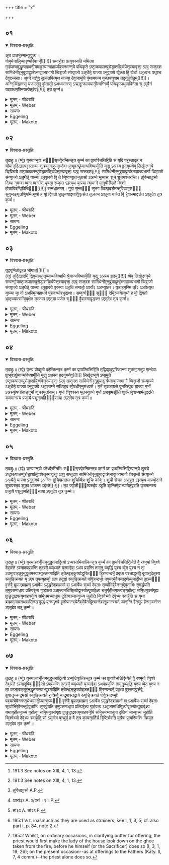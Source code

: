 +++
title = "४"

+++


##  ०१


<details open><summary>विश्वास-प्रस्तुतिः</summary>

अ᳘थ प्रातर्भ᳘स्मान्युद्धृ᳘त्य॥  
गोम᳘येनालि᳘प्यार᳘ण्योरेवाग्नी᳘[[!!]] समारो᳘ह्य प्रत्य᳘वस्यति मथित्वा गा᳘र्हपत्यमुद्धृ᳘त्याहवनी᳘यमाहृ᳘त्यान्वाहार्य्यप᳘चनमग्न᳘ये पथिकृ᳘ते ऽष्टा᳘कपालम्पुरोडा᳘शन्नि᳘र्व्वपेत्त᳘स्यावृत्ता᳘ ऽएव᳘ सप्त᳘दश सामिधेनीर᳘नुब्रूयाद्वा᳘र्त्रघ्नावा᳘ज्यभागौ व्विरा᳘जौ संय्या᳘ज्ये ऽअ᳘थैते᳘ याज्या ऽनुवा᳘क्ये व्वे᳘त्था हि᳘ व्वेधो ऽअ᳘ध्वनः पथ᳘श्च देवा᳘ञ्जसा। अ᳘ग्ने यज्ञे᳘षु सुक्रतवित्य᳘थ याज्या᳘ देवा᳘नाम᳘पि पं᳘थामगन्म य᳘च्छक्न᳘वाम तद᳘नुप्र᳘वोढुम्[[!!]]। अग्नि᳘र्व्विद्वान्त्स᳘ यजात्से᳘दु हो᳘तासो᳘ ऽअध्वरान्त्स᳘ ऽऋतू᳘न्कल्पयाती᳘त्यग्निर्व्वै᳘ पथिकृ᳘त्पथा᳘मपिनेता स᳘ ऽए᳘वैनं यज्ञपथम᳘पिनयत्येत᳘देव[[!!]] त᳘त्र क᳘र्म्म॥
</details>

<details><summary>मूलम् - श्रीधरादि</summary>

अ᳘थ प्रातर्भ᳘स्मान्युद्धृ᳘त्य॥  
गोम᳘येनालि᳘प्यार᳘ण्योरेवाग्नी᳘[[!!]] समारो᳘ह्य प्रत्य᳘वस्यति मथित्वा गा᳘र्हपत्यमुद्धृ᳘त्याहवनी᳘यमाहृ᳘त्यान्वाहार्य्यप᳘चनमग्न᳘ये पथिकृ᳘ते ऽष्टा᳘कपालम्पुरोडा᳘शन्नि᳘र्व्वपेत्त᳘स्यावृत्ता᳘ ऽएव᳘ सप्त᳘दश सामिधेनीर᳘नुब्रूयाद्वा᳘र्त्रघ्नावा᳘ज्यभागौ व्विरा᳘जौ संय्या᳘ज्ये ऽअ᳘थैते᳘ याज्या ऽनुवा᳘क्ये व्वे᳘त्था हि᳘ व्वेधो ऽअ᳘ध्वनः पथ᳘श्च देवा᳘ञ्जसा। अ᳘ग्ने यज्ञे᳘षु सुक्रतवित्य᳘थ याज्या᳘ देवा᳘नाम᳘पि पं᳘थामगन्म य᳘च्छक्न᳘वाम तद᳘नुप्र᳘वोढुम्[[!!]]। अग्नि᳘र्व्विद्वान्त्स᳘ यजात्से᳘दु हो᳘तासो᳘ ऽअध्वरान्त्स᳘ ऽऋतू᳘न्कल्पयाती᳘त्यग्निर्व्वै᳘ पथिकृ᳘त्पथा᳘मपिनेता स᳘ ऽए᳘वैनं यज्ञपथम᳘पिनयत्येत᳘देव[[!!]] त᳘त्र क᳘र्म्म॥
</details>

<details><summary>मूलम् - Weber</summary>

अ᳘थ प्रातर्भ᳘स्मान्युद्धृ᳘त्य ॥  
गोम᳘येनालि᳘प्यार᳘ण्योरेॗवाग्नी᳘ समारो᳘ह्य प्रत्य᳘वस्यति मथित्वा गा᳘र्हपत्यमुद्धृ᳘त्याहवनी᳘यमाहृ᳘त्यान्वाहार्यप᳘चनमग्न᳘ये पथिकृ᳘तेऽष्टा᳘कपालं पुरोडा᳘शं नि᳘र्वपेत्त᳘स्यावृत्ता᳘ एव᳘ सप्त᳘दश सामिधेनीर᳘नुब्रूयाद्वा᳘र्त्रघ्नावा᳘ज्यभागौ विरा᳘जौ संयाॗज्येऽअ᳘थैते᳘ याज्यानुवाॗक्ये वे᳘त्था हि᳘ वेधोऽअ᳘ध्वनः पथ᳘श्च देवा᳘ञ्जसा अ᳘ग्ने यज्ञे᳘षु सुक्रतवित्य᳘थ याज्या᳘ देवा᳘नाम᳘पि प᳘न्थामगन्म य᳘च्छक्न᳘वाम त᳘दनुप्र᳘वोढुम् अग्नि᳘र्विद्वान्त्स᳘ यज्ञात्से᳘द हो᳘ता सो᳘ऽअध्वरान्त्स᳘ ऋतू᳘न्कल्पयाती᳘त्यग्निर्वै᳘ पथिकृ᳘त्पथा᳘मपिनेता स᳘ एॗवैनं यज्ञपथमपिनयत्येत᳘देव᳘ त᳘त्र क᳘र्म ॥
</details>

<details><summary>सायणः</summary>

…
</details>

<details><summary>Eggeling</summary>

1. And, in the morning, having taken out the ashes, and smeared (the fire-places) with cow-dung, he lifts the two fires on the churning-sticks, and returns (to the offering-ground). Having then churned out the Gārhapatya, taken out the Āhavanīya, and brought the Anvāhārya-pacana (to the southern hearth), he should prepare a cake on eight potsherds to Agni Pathikr̥t (the path-maker). The course of procedure thereof (is as follows):--he should recite those same seventeen kindling-verses; the two butter-portions relate to the slaying of Vr̥tra [^egg_531]; the saṁyājyās are two Virāj verses [^egg_531]; and the invitatory and offering formulas are as follows:--(the anuvākyā, R̥g-veda VI, 16, 3), 'For thou, most wise Agni, divine disposer, readily knowest the ways and paths at sacrifices;' and the yājyā (R̥g-veda X, 2, 3), 'We have entered upon the path of the gods to carry on what we can do: the wise Agni shall sacrifice,

[^egg_531]: 191:3 See notes on XIII, 4, 1, 13.

he shall be the priest, he shall order the sacrifices and their seasons;' for Agni is the path-maker, the guide of paths: he, verily, guides him upon the path of sacrifice. This, then, is the rite performed in that case.
</details>

<details><summary>मूलम् - Makoto</summary>

अ꣡थ प्रा꣡त꣡र् भ꣡स्मा꣡न्य् उद्धृ꣡त्य ।॥  
गोम꣡येना꣡लि꣡प्या꣡र꣡ण्योर् एवा᳕ग्नी꣡ समा꣡रो꣡ह्य प्रत्य꣡वस्यति मथित्वा꣡ गा꣡र्हपत्यम् उद्धृ꣡त्या꣡हवनीयम् आ꣡हृ꣡त्या꣡न्वा꣡हा꣡र्यप꣡चनम् अग्न꣡ये पथिकृ꣡ते ऽष्टा꣡कपा꣡लं पुरोडा꣡शं नि꣡र्वपेत् त꣡स्या꣡वृ꣡त् ता꣡ एव꣡ सप्त꣡दश सा꣡मिधेनी꣡र् अ꣡नुब्रूया꣡द् वा꣡र्त्रघ्ना꣡व् आ꣡ज्यभा꣡गौ विरा꣡जौ संया꣡ज्ये᳕ अ꣡थैते꣡ या꣡ज्या꣡नुवा꣡क्ये᳕ वे꣡त्था꣡ हि꣡ वेधो꣡ अ꣡ध्वनः पथ꣡श् च देवा꣡ञ्जसा꣡ अ꣡ग्ने यज्ञे꣡षु सुक्रतव् इ꣡त्य् अ꣡थ या꣡ज्या꣡ देवा꣡ना꣡म् अ꣡पि प꣡न्था꣡म् अगन्म य꣡च् छक्न꣡वा꣡म त꣡द् अनुप्र꣡वोढुम् अग्नि꣡र् विद्वा꣡न्त् स꣡ यज्ञा꣡त् से꣡द् उ हो꣡ता꣡ सो꣡ अध्वरा꣡न्त् स꣡ ऋतू꣡न् कल्पया꣡ती꣡त्य् अग्नि꣡र् वै꣡ पथिकृ꣡त् पथा꣡म् अपिनेता꣡ स꣡ एवै᳕नं यज्ञपथ꣡म् अ꣡पिनयत्य् एत꣡द् एव꣡ त꣡त्र क꣡र्म ॥॥
</details>


##  ०२


<details open><summary>विश्वास-प्रस्तुतिः</summary>

त᳘दाहुः॥ 
(र्य्य᳘) य᳘स्याग्न᳘यः सᳫँ᳭सृज्ये᳘रन्किन्त᳘त्र क᳘र्म्म का प्रा᳘यश्चित्तिरि᳘ति स य᳘दि पर᳘स्ताद᳘हं न भीयात्त᳘द्विद्यात्पर᳘स्तान्मा शुक्रमा᳘गन्नु᳘पमा᳘न्देवाः प्रा᳘भूवञ्छ्रे᳘यान्भविष्यामी᳘ति य᳘द्यु ऽअस्य हृ᳘दय᳘म्व्येव᳘ लिखे᳘दग्न᳘ये व्वि᳘विचये ऽष्टा᳘कपालम्पुरोडा᳘शन्नि᳘र्व्वपेत्त᳘स्यावृ᳘त्ता᳘ ऽएव᳘ सप्तदश[[!!]] सामिधेनीर᳘नुब्रूयाद्वा᳘र्त्रघ्नावा᳘ज्यभागौ व्विरा᳘जौ संय्या᳘ज्ये ऽअ᳘थैते᳘ याज्या ऽनुवा᳘क्ये वि᳘ ते व्वि᳘ष्वग्वा᳘तजूतासो ऽअग्ने भा᳘मासः शुचे शु᳘चयश्चरन्ति। तुविम्म्रक्षा᳘सो दिव्या न᳘वग्वा व्व᳘ना व्वनन्ति धृषता᳘ रुज᳘न्त ऽइत्य᳘थ या᳘ज्या त्वा᳘मग्ने मा᳘नुषीरीडते व्वि᳘शो होत्राविदम्वि᳘विचिᳫँ᳭[[!!]] रत्नधा᳘तमम्। गु᳘हा स᳘न्तᳫँ᳭ सुभग व्विश्व᳘दर्शतन्तुविष्वण᳘सᳫँ᳭ सुय᳘जङ्घृतश्रि᳘यमित्य᳘थो ह यो᳘ द्विषतो भ्रा᳘तृव्व्याद्व्यावि᳘वृत्सेत त᳘त्काम ऽएत᳘या यजेत वि᳘ है᳘वास्माद्वर्त्तत ऽएत᳘देव त᳘त्र क᳘र्म्म॥
</details>

<details><summary>मूलम् - श्रीधरादि</summary>

त᳘दाहुः॥ 
(र्य्य᳘) य᳘स्याग्न᳘यः सᳫँ᳭सृज्ये᳘रन्किन्त᳘त्र क᳘र्म्म का प्रा᳘यश्चित्तिरि᳘ति स य᳘दि पर᳘स्ताद᳘हं न भीयात्त᳘द्विद्यात्पर᳘स्तान्मा शुक्रमा᳘गन्नु᳘पमा᳘न्देवाः प्रा᳘भूवञ्छ्रे᳘यान्भविष्यामी᳘ति य᳘द्यु ऽअस्य हृ᳘दय᳘म्व्येव᳘ लिखे᳘दग्न᳘ये व्वि᳘विचये ऽष्टा᳘कपालम्पुरोडा᳘शन्नि᳘र्व्वपेत्त᳘स्यावृ᳘त्ता᳘ ऽएव᳘ सप्तदश[[!!]] सामिधेनीर᳘नुब्रूयाद्वा᳘र्त्रघ्नावा᳘ज्यभागौ व्विरा᳘जौ संय्या᳘ज्ये ऽअ᳘थैते᳘ याज्या ऽनुवा᳘क्ये वि᳘ ते व्वि᳘ष्वग्वा᳘तजूतासो ऽअग्ने भा᳘मासः शुचे शु᳘चयश्चरन्ति। तुविम्म्रक्षा᳘सो दिव्या न᳘वग्वा व्व᳘ना व्वनन्ति धृषता᳘ रुज᳘न्त ऽइत्य᳘थ या᳘ज्या त्वा᳘मग्ने मा᳘नुषीरीडते व्वि᳘शो होत्राविदम्वि᳘विचिᳫँ᳭[[!!]] रत्नधा᳘तमम्। गु᳘हा स᳘न्तᳫँ᳭ सुभग व्विश्व᳘दर्शतन्तुविष्वण᳘सᳫँ᳭ सुय᳘जङ्घृतश्रि᳘यमित्य᳘थो ह यो᳘ द्विषतो भ्रा᳘तृव्व्याद्व्यावि᳘वृत्सेत त᳘त्काम ऽएत᳘या यजेत वि᳘ है᳘वास्माद्वर्त्तत ऽएत᳘देव त᳘त्र क᳘र्म्म॥
</details>

<details><summary>मूलम् - Weber</summary>

त᳘दाहुः ॥ 
य᳘स्याग्न᳘यः सᳫंसृज्ये᳘रन्किं त᳘त्र क᳘र्म का प्रा᳘यश्चित्तिरि᳘ति स य᳘दि पर᳘स्ताद्द᳘हन्नभीयात्त᳘द्विद्यात्पर᳘स्तान्मा शुक्रमा᳘गन्नु᳘प मां᳘ देवाः प्रा᳘भूवञ्छ्रे᳘यान्भविष्यामी᳘ति य᳘द्युऽअस्य हृ᳘दॗयं व्येव᳘ लिखे᳘दग्न᳘ये वि᳘विचयेऽष्टा᳘कपालं पुरोडा᳘शं नि᳘र्वपेत्त᳘स्यावृ᳘त्ता᳘ एव᳘ सप्त᳘दश सामिधेनीर᳘नुब्रूयाद्वा᳘र्त्रघ्नावा᳘ज्यभागौ विरा᳘जौ संयाॗज्येऽअ᳘थैते᳘ याज्यानुवाॗक्ये वि᳘ ते वि᳘ष्वग्वा᳘तजूतासोऽअग्ने भा᳘मासः शुचे शु᳘चयश्चरन्ति तुविम्रक्षा᳘सो [^wbr_1] दिव्या न᳘वग्वा व᳘नावनन्ति धृषता᳘ रुज᳘न्त इत्य᳘थ याॗज्या त्वा᳘मग्ने मा᳘नुषीरीडते वि᳘शो होत्रावि᳘दं वि᳘विचिᳫं रत्नधा᳘तमम् गु᳘हा स᳘न्तᳫं सुभग विश्व᳘दर्शतं तुविष्वण᳘सᳫं सुय᳘जं घृतश्रि᳘यमित्य᳘थो ह यो᳘ द्विषतो भ्रा᳘तृव्याद्व्यावि᳘वृत्सेत त᳘त्काम एत᳘या यजेत वि᳘ हैॗवास्माद्वर्तत एत᳘देव त᳘त्र क᳘र्म ॥  

[^wbr_1]: तुविंम्रक्षा᳘सो A.P.
</details>

<details><summary>सायणः</summary>

…
</details>

<details><summary>Eggeling</summary>

2. They also say, 'If any one's fires were to come in contact with each other, what rite and what expiation would there be in that case?' If this burning (fire) were to come (to the other) from behind, he may know that light has come to him from beyond; that the gods have helped him, and that he will become more glorious. But if his heart should at all misgive him, let him prepare a cake on eight potsherds for Agni Vivici (the discerning). The course of procedure thereof (is as follows):--he should recite those same seventeen kindling-verses; the two butter-portions relate to the slaying of Vr̥tra; the saṁyājyās are two Virāj verses; and the invitatory and offering formulas are as follows:--(the anuvākyā, R̥g-veda VI, 6, 3), 'Thy brilliant, wind-sped flames, bright Agni, spread in every direction: the divine ninefold destroyers overpower the woods, boldly crushing them;' and the yājyā (R̥g-veda V, 8, 3), 'The tribes of men glorify thee, Agni, the discerning knower of offerings, and most liberal dispenser of treasures; thee, O wealthy one, dwelling in secret, yet visible to all, loud-sounding offerer of sacrifice, glorying in ghee!' And if any one should desire to rid himself of his spiteful enemy, let him, with that object in view, perform this offering, and he verily will rid himself of him. This; then, is the rite performed in that case.
</details>

<details><summary>मूलम् - Makoto</summary>

त꣡द् आ꣡हुः ।॥  
य꣡स्या꣡ग्न꣡यः सꣳसृज्ये꣡रन् किं꣡ त꣡त्र क꣡र्म का꣡ प्रा꣡यश्चित्तिर् इ꣡ति स꣡ य꣡दि पर꣡स्ता꣡द् द꣡हन्न् अभीया꣡त् त꣡द् विद्या꣡त् पर꣡स्ता꣡न् मा꣡ शुक्र꣡म् आ꣡गन्न् उ꣡प मां꣡ देवाः꣡ प्रा꣡भूवञ् छ्रे꣡या꣡न् भविष्या꣡मी꣡ति य꣡द्य् उ अस्य हृ꣡दयं व्य् ए᳕व꣡ लिखे꣡द् अग्न꣡ये वि꣡विचये ऽष्टा꣡कपा꣡लं पुरोडा꣡शं नि꣡र्वपेत् त꣡स्या꣡वृ꣡त् ता꣡ एव꣡ सप्त꣡दश सा꣡मिधेनी꣡र् अ꣡नुब्रूया꣡द् वा꣡र्त्रघ्ना꣡व् आ꣡ज्यभा꣡गौ विरा꣡जौ संया꣡ज्ये᳕ अ꣡थैते꣡ या꣡ज्या꣡नुवा꣡क्ये᳕ वि꣡ ते वि꣡ष्वग् वा꣡ता꣡जूता꣡सो अग्ने भा꣡मा꣡सः शुचे शुचयश् चरन्ति तुविम्रक्षा꣡सो दिव्या꣡ न꣡वग्वा꣡ व꣡ना꣡वनन्ति धृषता꣡ रुज꣡न्त इ꣡त्य् अ꣡थ या꣡ज्या᳕ त्वा꣡म् अग्ने मा꣡नुषीर् ईडते वि꣡शो होत्रा꣡वि꣡दं वि꣡विचिꣳ रत्नधा꣡तमम् गु꣡हा꣡ स꣡न्तꣳ सुभग विश्व꣡दर्शतं तुविष्वण꣡सꣳ सुय꣡जं घृतश्रि꣡यम् इ꣡त्य् अ꣡थो ह यो꣡ द्विषतो꣡ भ्रा꣡तृव्या꣡द् व्या꣡वि꣡वृत्सेत त꣡त्का꣡म एत꣡या꣡ यजेत वि꣡ हैवा᳕स्मा꣡द् वर्तत एत꣡द् एव꣡ त꣡त्र क꣡र्म ॥॥
</details>


##  ०३


<details open><summary>विश्वास-प्रस्तुतिः</summary>

य᳘द्वय᳘मितोद᳘हन्न भीयात्[[!!]]॥  
(त्त᳘) त᳘द्विद्यादभि᳘ द्विष᳘न्तम्भ्रा᳘तृव्व्यम्भविष्यामि श्रे᳘यान्भविष्यामी᳘ति य᳘द्यु ऽअस्य हृ᳘दयं᳘[[!!]] व्येव᳘ लिखे᳘दग्न᳘ये सम्वर्ग्गा᳘याष्टा᳘कपालम्पुरोडा᳘शन्नि᳘र्व्वपेत्त᳘स्यावृत्ता᳘ ऽएव᳘ सप्त᳘दश सामिधेनीर᳘नुब्रूयाद्वा᳘र्त्र᳘घ्नावा᳘ज्यभागौ व्विरा᳘जौ संय्या᳘ज्ये ऽअ᳘थैते᳘ याज्या ऽनुवा᳘क्ये प᳘रस्या ऽअ᳘धि सम्वतो᳘ ऽवराँ२ ऽअभ्या᳘तर। य᳘त्राहम᳘स्मि ताँ᳘२ ऽअवेत्य᳘थ या᳘ज्या मा᳘ नो ऽअस्मि᳘न्महाधने प᳘रावर्ग्भारभृ᳘द्यथा। सम्व᳘र्ग्गᳫँ᳭ स᳘ᳫँ᳘ रयि᳘ञ्जयेत्य᳘थो ह यो᳘ द्विषतो भ्रा᳘तृव्व्यात्सम्वि᳘वृक्षेत त᳘त्काम ऽएत᳘या यजेत स᳘ᳫँ᳘ है᳘वास्माद्वृङ्क्त ऽएत᳘देव त᳘त्र क᳘र्म्म॥
</details>

<details><summary>मूलम् - श्रीधरादि</summary>

य᳘द्वय᳘मितोद᳘हन्न भीयात्[[!!]]॥  
(त्त᳘) त᳘द्विद्यादभि᳘ द्विष᳘न्तम्भ्रा᳘तृव्व्यम्भविष्यामि श्रे᳘यान्भविष्यामी᳘ति य᳘द्यु ऽअस्य हृ᳘दयं᳘[[!!]] व्येव᳘ लिखे᳘दग्न᳘ये सम्वर्ग्गा᳘याष्टा᳘कपालम्पुरोडा᳘शन्नि᳘र्व्वपेत्त᳘स्यावृत्ता᳘ ऽएव᳘ सप्त᳘दश सामिधेनीर᳘नुब्रूयाद्वा᳘र्त्र᳘घ्नावा᳘ज्यभागौ व्विरा᳘जौ संय्या᳘ज्ये ऽअ᳘थैते᳘ याज्या ऽनुवा᳘क्ये प᳘रस्या ऽअ᳘धि सम्वतो᳘ ऽवराँ२ ऽअभ्या᳘तर। य᳘त्राहम᳘स्मि ताँ᳘२ ऽअवेत्य᳘थ या᳘ज्या मा᳘ नो ऽअस्मि᳘न्महाधने प᳘रावर्ग्भारभृ᳘द्यथा। सम्व᳘र्ग्गᳫँ᳭ स᳘ᳫँ᳘ रयि᳘ञ्जयेत्य᳘थो ह यो᳘ द्विषतो भ्रा᳘तृव्व्यात्सम्वि᳘वृक्षेत त᳘त्काम ऽएत᳘या यजेत स᳘ᳫँ᳘ है᳘वास्माद्वृङ्क्त ऽएत᳘देव त᳘त्र क᳘र्म्म॥
</details>

<details><summary>मूलम् - Weber</summary>

य᳘द्वय᳘मितो द᳘हन्नभीया᳟त् ॥  
त᳘द्विद्यादभि᳘ द्विष᳘न्तं भ्रा᳘तृव्यं भविष्यामि श्रे᳘यान्भविष्यामी᳘ति य᳘द्युऽअस्य हृ᳘दॗयं व्येव᳘ लिखे᳘दग्न᳘ये संवर्गा᳘याष्टा᳘कपालं पुरोडा᳘शं नि᳘र्वपेत्त᳘स्यावृत्ता᳘ एव᳘ सप्त᳘दश सामिधेनीर᳘नुब्रूयाद्वा᳘र्त्रघ्नावा᳘ज्यभागौ विरा᳘जौ संयाॗज्येऽअ᳘थैते᳘ याज्यानुवाॗक्ये प᳘रस्याऽअ᳘धि संवतो᳘ऽवराᳫं२॥ऽअभ्या᳘तर [^wbr_2] य᳘त्राहम᳘स्मि ता᳘ᳫं᳘२॥ऽअवेत्य᳘थ [^wbr_3] याॗज्या मा᳘ नोऽअस्मि᳘न्महाधने प᳘रावर्ग्भारभृ᳘द्यथा सं᳘ व᳘र्गᳫं सᳫं रयिं᳘ जयेत्य᳘थो ह यो᳘ द्विषतो भ्रा᳘तृव्यात्संवि᳘वृक्षेत त᳘त्काम एत᳘या यजेत सᳫं हैॗवास्माद्वृङ्क्तऽएत᳘देव त᳘त्र क᳘र्म ॥ 

[^wbr_2]: ऽवरां३ऽ A. ऽ/वरां ।२॥ P.

[^wbr_3]: तां३ऽ A. तां२ऽ P.
</details>

<details><summary>सायणः</summary>

…
</details>

<details><summary>Eggeling</summary>

3. If, however, this burning (fire) were to come from this side, he may know that he will overcome his spiteful enemy; that he will become more glorious. But if his heart should at all misgive him, let him prepare a cake on eight potsherds for Agni Saṁvarga (the despoiler). The course of procedure thereof (is as follows):--he should recite those same seventeen kindling-verses; the two butter-portions relate to the slaying of Vr̥tra, the saṁyājyās are two Virāj verses; and the invitatory and offering formulas are as follows:--(R̥g-veda VIII, 75, 15; Vāj. S. XI, 71), 'From the far region cross thou over to the near: protect thou that wherein I am!' and the yājyā (R̥g-veda VIII, 75, 12), 'Desert us not in this great strife, like as the bearer of a load: win thou the spoil (saṁ vargaṁ jaya), win riches thou!' And if any one desire to despoil his spiteful enemy, let him, with that object in view, perform this offering, and he verily will despoil him. This, then, is the rite performed in that case.
</details>

<details><summary>मूलम् - Makoto</summary>

य꣡द् व् अय꣡म् इतो꣡ द꣡हन्न् अभीया꣡त् ।॥  
त꣡द् विद्या꣡द् अभि꣡ द्वि꣡षन्तं भ्रा꣡तृव्यं भविष्या꣡मि श्रे꣡या꣡न् भविष्या꣡मी꣡ति य꣡द्य् उ अस्य हृ꣡दयं व्य् ए᳕व꣡ लिखे꣡द् अग्न꣡ये संवर्गा꣡या꣡ष्टा꣡कपा꣡लं पुरोडा꣡शं नि꣡र्वपेत् त꣡स्या꣡वृ꣡त् ता꣡ एव꣡ सप्त꣡दश सा꣡मिधेनी꣡र् अ꣡नुब्रूया꣡द् वा꣡र्त्रघ्ना꣡व् आ꣡ज्यभा꣡गौ विरा꣡जौ संया꣡ज्ये᳕ अ꣡थैते꣡ या꣡ज्या꣡नुवा꣡क्ये᳕ प꣡रस्या꣡ अ꣡धि संवतो꣡ ऽवरा꣡२ꣳ अभ्या꣡तर य꣡त्रा꣡ह꣡म् अ꣡स्मि ता꣡२ꣳ अवेत्य् अ꣡थ या꣡ज्या᳕ मा꣡ नो अस्मि꣡न् महा꣡धने प꣡रा꣡वर्ग्भा꣡रभृ꣡द् यथा꣡ स꣡ व꣡र्गꣳ सꣳ꣡ रयिं꣡ जयेत्य꣡थो ह यो꣡ द्विष्तो꣡ भ्रा꣡तृव्या꣡त् संवि꣡वृक्षेत त꣡त्का꣡म एत꣡या꣡ यजेत सꣳ꣡ हैवा᳕स्मा꣡द् वृङ्क्त एत꣡द् एव꣡ त꣡त्र क꣡र्म ॥॥
</details>


##  ०४


<details open><summary>विश्वास-प्रस्तुतिः</summary>

त᳘दाहुः॥ 
(र्य्य᳘) य᳘स्य व्वैद्युतो द᳘हेत्किन्त᳘त्र क᳘र्म्म का प्रा᳘यश्चित्तिरि᳘ति त᳘द्विद्यादुप᳘रिष्टान्मा शुक्रमा᳘गन्नुप मा᳘न्देवाः प्रा᳘भूवञ्छ्रे᳘यान्भविष्यामी᳘ति य᳘द्यु ऽअस्य हृ᳘दय᳘म्व्येव᳘[[!!]] लिखे᳘दग्न᳘ये ऽप्सुम᳘ते ऽष्टा᳘कपालम्पुरोडा᳘शन्नि᳘र्व्वपेत्त᳘स्यावृत्ता᳘ ऽएव᳘ सप्त᳘दश सामिधेनीर᳘नुब्रूयाद्वा᳘र्त्रघ्नावा᳘ज्यभागौ व्विरा᳘जौ संय्या᳘ज्ये ऽअ᳘थैते᳘ याज्या ऽनुवा᳘क्ये ऽअ᳘प्स्वग्ने स᳘धिष्ट᳘व सौ᳘षधीर᳘नुरुध्यसे। ग᳘र्भे स᳘ञ्जायसे पु᳘नरित्य᳘थ या᳘ज्या ग᳘र्भो ऽअस्यो᳘षधीनाङ्ग᳘र्भो व्व᳘नस्प᳘तीनाम्। ग᳘र्भा व्वि᳘श्वस्य भूतस्या᳘ग्ने ग᳘र्भो ऽअपा᳘मसी᳘ति शा᳘न्तिमे᳘वाभ्यामेत᳘द्वदति य᳘जमानस्य प्रजा᳘यै पशूना᳘महिᳫँ᳭साया ऽएत᳘देव त᳘त्र क᳘र्म्म॥
</details>

<details><summary>मूलम् - श्रीधरादि</summary>

त᳘दाहुः॥ 
(र्य्य᳘) य᳘स्य व्वैद्युतो द᳘हेत्किन्त᳘त्र क᳘र्म्म का प्रा᳘यश्चित्तिरि᳘ति त᳘द्विद्यादुप᳘रिष्टान्मा शुक्रमा᳘गन्नुप मा᳘न्देवाः प्रा᳘भूवञ्छ्रे᳘यान्भविष्यामी᳘ति य᳘द्यु ऽअस्य हृ᳘दय᳘म्व्येव᳘[[!!]] लिखे᳘दग्न᳘ये ऽप्सुम᳘ते ऽष्टा᳘कपालम्पुरोडा᳘शन्नि᳘र्व्वपेत्त᳘स्यावृत्ता᳘ ऽएव᳘ सप्त᳘दश सामिधेनीर᳘नुब्रूयाद्वा᳘र्त्रघ्नावा᳘ज्यभागौ व्विरा᳘जौ संय्या᳘ज्ये ऽअ᳘थैते᳘ याज्या ऽनुवा᳘क्ये ऽअ᳘प्स्वग्ने स᳘धिष्ट᳘व सौ᳘षधीर᳘नुरुध्यसे। ग᳘र्भे स᳘ञ्जायसे पु᳘नरित्य᳘थ या᳘ज्या ग᳘र्भो ऽअस्यो᳘षधीनाङ्ग᳘र्भो व्व᳘नस्प᳘तीनाम्। ग᳘र्भा व्वि᳘श्वस्य भूतस्या᳘ग्ने ग᳘र्भो ऽअपा᳘मसी᳘ति शा᳘न्तिमे᳘वाभ्यामेत᳘द्वदति य᳘जमानस्य प्रजा᳘यै पशूना᳘महिᳫँ᳭साया ऽएत᳘देव त᳘त्र क᳘र्म्म॥
</details>

<details><summary>मूलम् - Weber</summary>

त᳘दाहुः ॥ 
य᳘स्य वैद्युतो द᳘हेत्किं त᳘त्र क᳘र्म का प्रा᳘यश्चित्तिरि᳘ति त᳘द्विद्यादुप᳘रिष्टान्मा शुक्रमा᳘गन्नुप मां᳘ देवाः प्रा᳘भूवञ्छ्रे᳘यान्भविष्यामी᳘ति य᳘द्युऽअस्य हृ᳘दॗयं व्येव᳘ लिखे᳘दग्न᳘येऽप्तुमतेऽष्टा᳘कपालं पुरोडा᳘शं नि᳘र्वपेत्त᳘स्यावृत्ता᳘ एव᳘ सप्त᳘दश सामिधेनीर᳘नुब्रूयाद्वा᳘र्त्रघ्नावा᳘ज्यभागौ विरा᳘जौ संयाॗज्येऽअ᳘थैते᳘ याज्यानुवाॗक्येऽअॗप्स्वग्ने स᳘धिष्ट᳘व सौ᳘षधीरनुरुध्यसे ग᳘र्भे स᳘न्जायसे पु᳘नरित्य᳘थ याॗज्या ग᳘र्भोऽअस्यो᳘षधीनां ग᳘र्भो व᳘नस्प᳘तीनाम् ग᳘र्भा वि᳘श्वस्य भूतस्या᳘ग्ने ग᳘र्भोऽअपा᳘मसी᳘ति शा᳘न्तिमेॗवाभ्यामेत᳘द्वदति य᳘जमानस्य प्रजा᳘यै पशूना᳘महिᳫंसायाऽएत᳘देव त᳘त्र क᳘र्म ॥
</details>

<details><summary>सायणः</summary>

…
</details>

<details><summary>Eggeling</summary>

4. They also say, 'If the lightning were to burn any one's (sacrificial fire), what rite and what expiation would there be in that case?' Let him know that light has come to him from above; that the gods have helped him, and that he will become more glorious. But if his heart should at all misgive him, let him prepare a cake on eight pot sherds for Agni Apsumat (abiding in the waters). The course of procedure thereof (is as follows):he should recite those same seventeen kindling-verses; the two butter-portions relate to the slaying of Vr̥tra; the saṁyājyās are two Virāj verses; and the invitatory and offering formulas are as follows:

 --(R̥g-veda VIII, 43, 9; Vāj. S. XII, 36), 'In the waters, O Agni, is thy seat; as such thou clingest to plants: being in (their) womb, thou art born again;' and the yājyā (Vāj. S. XII, 37), 'Thou art the child of the herbs, the child of the trees, the. child of all that is, O Agni, thou art the child of the waters;'--he thereby bespeaks peace on the part of those two (fires) for the safety of the Sacrificer's family and cattle. This, then, is the rite performed in that case.
</details>

<details><summary>मूलम् - Makoto</summary>

त꣡द् आ꣡हुः ।॥  
य꣡स्य वैद्युतो꣡ द꣡हेत् किं꣡ त꣡त्र क꣡र्म का꣡ प्रा꣡यश्चित्तिर् इ꣡ति त꣡द् विद्या꣡द् उप꣡रिष्टा꣡न् मा꣡ शुक्रम् आ꣡गन्न् उ꣡प मां꣡ देवाः꣡ प्रा꣡भूवञ् छ्रे꣡या꣡न् भविष्या꣡मी꣡ति य꣡द्य् उ अस्य हृ꣡दयं व्य् ए᳕व꣡ लिखे꣡द् अग्न꣡ये ऽप्सुमते ऽष्टा꣡कपा꣡लं पुरोडा꣡शं नि꣡र्वपेत् त꣡स्या꣡वृ꣡त् ता꣡ एव꣡ सप्त꣡दश सा꣡मिधेनी꣡र् अ꣡नुब्रूया꣡द् वा꣡र्त्रघ्ना꣡व् आ꣡ज्यभा꣡गौ विरा꣡जौ संया꣡ज्ये᳕ अ꣡थैते꣡ या꣡ज्या꣡नुवा꣡क्ये᳕ अप्स्व् अ᳕ग्ने स꣡धिष् ट꣡व सौ꣡षधीर् अ꣡नुरुध्यसे ग꣡र्भे स꣡न् जा꣡यसे पु꣡नर् इ꣡त्य् अ꣡थ या꣡ज्या᳕ ग꣡र्भे अस्यो꣡षधीनां꣡ ग꣡र्भो व꣡नस्प꣡तीना꣡म् ग꣡र्भा꣡ वि꣡श्वस्य भूतस्या꣡ग्ने ग꣡र्भो अपा꣡म् असी꣡ति शा꣡न्तिम् एवा᳕भ्या꣡म् एत꣡द् वदति य꣡जमा꣡नस्य प्रजा꣡यै पशूना꣡म् अ꣡हिꣳसा꣡या꣡ एत꣡द् एव꣡ त꣡त्र क꣡र्म ॥॥
</details>


##  ०५


<details open><summary>विश्वास-प्रस्तुतिः</summary>

त᳘दाहुः॥ 
(र्य्य᳘) य᳘स्याग्न᳘यो ऽमेध्यै᳘रग्नि᳘भिः सᳫँ᳭सृज्ये᳘रन्किन्त᳘त्र क᳘र्म्म का प्रा᳘यश्चित्तिरि᳘त्यग्न᳘ये शु᳘चये ऽष्टा᳘कपालम्पुरोडा᳘शन्नि᳘र्व्वपेत्त᳘स्यावृत्ता᳘ ऽएव᳘ सप्त᳘दश सामिधेनीर᳘नुब्रूयाद्वा᳘र्त्रघ्नावा᳘ज्यभागौ व्विरा᳘जौ संय्या᳘ज्ये ऽअ᳘थैते᳘ याज्या ऽनुवा᳘क्ये ऽअग्निः शु᳘चिव्व्रततमः शु᳘चिर्व्विप्रः शु᳘चिः कविः᳘। शु᳘ची रोचत ऽआ᳘हुत ऽइत्य᳘थ याज्यो᳘दग्ने शु᳘चयस्त᳘व शुक्रा᳘ भ्राजन्त ऽईरते[[!!]]। त᳘व ज्यो᳘तीᳫँ᳭ष्यर्च्च᳘य ऽइ᳘ति शा᳘न्तिमे᳘वाभ्यामेत᳘द्वदति य᳘जमानस्य प्रजा᳘यै पशूना᳘महिᳫँ᳭साया ऽएत᳘देव त᳘त्र क᳘र्म्म॥
</details>

<details><summary>मूलम् - श्रीधरादि</summary>

त᳘दाहुः॥ 
(र्य्य᳘) य᳘स्याग्न᳘यो ऽमेध्यै᳘रग्नि᳘भिः सᳫँ᳭सृज्ये᳘रन्किन्त᳘त्र क᳘र्म्म का प्रा᳘यश्चित्तिरि᳘त्यग्न᳘ये शु᳘चये ऽष्टा᳘कपालम्पुरोडा᳘शन्नि᳘र्व्वपेत्त᳘स्यावृत्ता᳘ ऽएव᳘ सप्त᳘दश सामिधेनीर᳘नुब्रूयाद्वा᳘र्त्रघ्नावा᳘ज्यभागौ व्विरा᳘जौ संय्या᳘ज्ये ऽअ᳘थैते᳘ याज्या ऽनुवा᳘क्ये ऽअग्निः शु᳘चिव्व्रततमः शु᳘चिर्व्विप्रः शु᳘चिः कविः᳘। शु᳘ची रोचत ऽआ᳘हुत ऽइत्य᳘थ याज्यो᳘दग्ने शु᳘चयस्त᳘व शुक्रा᳘ भ्राजन्त ऽईरते[[!!]]। त᳘व ज्यो᳘तीᳫँ᳭ष्यर्च्च᳘य ऽइ᳘ति शा᳘न्तिमे᳘वाभ्यामेत᳘द्वदति य᳘जमानस्य प्रजा᳘यै पशूना᳘महिᳫँ᳭साया ऽएत᳘देव त᳘त्र क᳘र्म्म॥
</details>

<details><summary>मूलम् - Weber</summary>

त᳘दाहुः ॥ 
य᳘स्याग्न᳘योऽमेध्यै᳘रग्नि᳘भिः सᳫंसृज्ये᳘रन्किं त᳘त्र क᳘र्म का प्रा᳘यश्चित्तिरि᳘त्यग्न᳘ये शु᳘चयेऽष्टा᳘कपालं पुरोडा᳘शं नि᳘र्वपेत्त᳘स्यावृत्ता᳘ एव᳘ सप्त᳘दश सामिधेनीर᳘नुब्रूयाद्वा᳘र्त्रघ्नावा᳘ज्यभागौ विरा᳘जौ संयाॗज्येऽअ᳘थैते᳘ याज्यानुवाॗक्येऽअग्निः शु᳘चिव्रततमः शु᳘चिर्वि᳘प्रः शु᳘चिः कविः᳟ शु᳘ची रोचतऽआ᳘हुत इत्य᳘थ याज्यो᳘दग्ने शु᳘चयस्त᳘व शुक्रा भ्रा᳘जन्त ईरते त᳘व ज्यो᳘तीᳫंष्यर्च᳘य इ᳘ति शा᳘न्तिमेॗवाभ्यामेत᳘द्वदति य᳘जमानस्य प्रजा᳘यै पशूना᳘महिᳫंसायाऽएत᳘देव त᳘त्र क᳘र्म ॥
</details>

<details><summary>सायणः</summary>

…
</details>

<details><summary>Eggeling</summary>

5. They also say, 'If any one's fires were to come in contact with impure (profane) fires, what rite and what expiation would there be in that case?' Let him prepare a cake on eight potsherds for Agni Śuci (the bright),--the course of procedure thereof (is as follows):--he should recite those same seventeen kindling-verses; the two butter-portions relate to the slaying of Vr̥tra; the saṁyājyās are two Virāj verses; and the invitatory and offering formulas are as follows:--(R̥g-veda VIII, 44, 21), 'Agni of brightest work, the bright priest, the bright sage, brightly he shineth with offering fed;' and the yājyā (R̥g-veda VIII, 44, 17), 'Up rise thy flames, the bright, the pure, the shining, thy lights, O Agni;'--he thereby bespeaks peace to those two (kinds of fires) for the safety of the Sacrificer's family and cattle. This, then, is the rite performed in that case.
</details>

<details><summary>मूलम् - Makoto</summary>

त꣡दा꣡हुः ।॥  
य꣡स्या꣡ग्न꣡यो ऽमेध्यै꣡रग्नि꣡भिः सꣳसृज्ये꣡रन्किं꣡ त꣡त्र क꣡र्म का꣡ प्रा꣡यश्चित्तिरि꣡त्यग्न꣡ये शु꣡चये ऽष्टा꣡कपा꣡लं पुरोडा꣡शं नि꣡र्वपेत्त꣡स्या꣡वृत्ता꣡ एव꣡ सप्त꣡दश सा꣡मिधेनी꣡र् अ꣡नुब्रूया꣡द् वा꣡र्त्रघ्ना꣡व् आ꣡ज्यभा꣡गौ विरा꣡जौ संया꣡ज्ये᳕ अ꣡थैते꣡ या꣡ज्या꣡नुवा꣡क्ये᳕ अग्निः꣡ शु꣡चिव्रततमः शु꣡चिर्वि꣡प्रः शु꣡चिः कविः꣡ ॥  
शु꣡ची रोचत आ꣡हुत इ꣡त्य꣡थ या꣡ज्यो꣡दग्ने शु꣡चयस्त꣡व शुक्रा꣡ भ्रा꣡जन्त ईरते त꣡व ज्यो꣡तीꣳष्यर्च꣡य इ꣡ति शा꣡न्तिम् एवा᳕भ्या꣡म् एत꣡द् वदति य꣡जमा꣡नस्य प्रजा꣡यै पशूना꣡म् अ꣡हिꣳसा꣡या꣡ एत꣡द् एव꣡ त꣡त्र क꣡र्म ॥॥
</details>


##  ०६


<details open><summary>विश्वास-प्रस्तुतिः</summary>

त᳘दाहुः॥ 
(र्य्य᳘) य᳘स्याहवनी᳘यम᳘नुद्धृतमादि᳘त्यो ऽभ्यस्तमियात्किन्त᳘त्र क᳘र्म्म का प्रा᳘यश्चित्तिरि᳘त्येते वै᳘ रश्म᳘यो व्वि᳘श्वे देवा᳘स्ते ऽस्मादपप्र᳘यन्ति त᳘दस्मै᳘ व्व्यृध्यते य᳘स्माद्देवा᳘ ऽअप प्रय᳘न्ति ताम᳘नु᳘ व्व्यृद्धिं य᳘श्च व्वे᳘द य᳘श्च न ता᳘ ऽउभा᳘वाहतुर᳘नुद्धृतमस्याभ्य᳘स्तमगादि᳘ति त᳘त्रेत्थ᳘ङ्कुर्य्याद्ध᳘रितᳫँ᳭ हि᳘रण्यन्दर्भे᳘ प्रब᳘ध्य पश्चाद्ध᳘र्त्तवै᳘ ब्रूयात्त᳘देत᳘स्य रूप᳘ङ्क्रियत य᳘ ऽएष त᳘पत्य᳘हर्व्वा᳘ ऽएष तद᳘ह्नो रूप᳘ङ्क्रियते पवि᳘त्रन्दर्भाः᳘ पव᳘यत्ये᳘वैनन्तद᳘थेध्म᳘मादी᳘प्य प्रा᳘ञ्चᳫँ᳭ ह᳘र्त्तवै᳘ ब्रूयाद्ब्राह्मण᳘ ऽआर्षेय ऽउ᳘द्धरेद्ब्राह्मणो वा᳘ ऽआर्षेयः स᳘र्व्वा देव᳘ताः स᳘र्व्वाभिरे᳘वैनन्त᳘द्देव᳘ताभिः स᳘मर्द्धयति त᳘मुपसमाधा᳘य प्रतिपरे᳘त्य गा᳘र्हपत्य ऽआ᳘ज्यमधिश्रि᳘त्योद्वा᳘स्योत्पू᳘यावे᳘क्ष्य चतुर्गृहीतमा᳘ज्यङ्गृहीत्वा᳘ समि᳘धमुपसंगृ᳘ह्य प्रा᳘ङुदा᳘द्रवत्य᳘थाहवनी᳘ये समि᳘धमभ्याधा᳘य द᳘क्षिणञ्जान्वा᳘च्य जुहोति व्वि᳘श्वेभ्यो देवे᳘भ्यः स्वाहे᳘ति स य᳘था ब्राह्मण᳘मावसथवासि᳘नङ्क्रुद्धं य᳘न्तमुक्षवे ह᳘तोपमन्त्र᳘येतैव᳘मे᳘वैतद्वि᳘श्वान्देवानु᳘पमन्त्रयते जान᳘न्ति हैनमु᳘प हैनमा᳘वर्त्तन्त ऽएत᳘देव तत्र᳘ क᳘र्म्म॥
</details>

<details><summary>मूलम् - श्रीधरादि</summary>

त᳘दाहुः॥ 
(र्य्य᳘) य᳘स्याहवनी᳘यम᳘नुद्धृतमादि᳘त्यो ऽभ्यस्तमियात्किन्त᳘त्र क᳘र्म्म का प्रा᳘यश्चित्तिरि᳘त्येते वै᳘ रश्म᳘यो व्वि᳘श्वे देवा᳘स्ते ऽस्मादपप्र᳘यन्ति त᳘दस्मै᳘ व्व्यृध्यते य᳘स्माद्देवा᳘ ऽअप प्रय᳘न्ति ताम᳘नु᳘ व्व्यृद्धिं य᳘श्च व्वे᳘द य᳘श्च न ता᳘ ऽउभा᳘वाहतुर᳘नुद्धृतमस्याभ्य᳘स्तमगादि᳘ति त᳘त्रेत्थ᳘ङ्कुर्य्याद्ध᳘रितᳫँ᳭ हि᳘रण्यन्दर्भे᳘ प्रब᳘ध्य पश्चाद्ध᳘र्त्तवै᳘ ब्रूयात्त᳘देत᳘स्य रूप᳘ङ्क्रियत य᳘ ऽएष त᳘पत्य᳘हर्व्वा᳘ ऽएष तद᳘ह्नो रूप᳘ङ्क्रियते पवि᳘त्रन्दर्भाः᳘ पव᳘यत्ये᳘वैनन्तद᳘थेध्म᳘मादी᳘प्य प्रा᳘ञ्चᳫँ᳭ ह᳘र्त्तवै᳘ ब्रूयाद्ब्राह्मण᳘ ऽआर्षेय ऽउ᳘द्धरेद्ब्राह्मणो वा᳘ ऽआर्षेयः स᳘र्व्वा देव᳘ताः स᳘र्व्वाभिरे᳘वैनन्त᳘द्देव᳘ताभिः स᳘मर्द्धयति त᳘मुपसमाधा᳘य प्रतिपरे᳘त्य गा᳘र्हपत्य ऽआ᳘ज्यमधिश्रि᳘त्योद्वा᳘स्योत्पू᳘यावे᳘क्ष्य चतुर्गृहीतमा᳘ज्यङ्गृहीत्वा᳘ समि᳘धमुपसंगृ᳘ह्य प्रा᳘ङुदा᳘द्रवत्य᳘थाहवनी᳘ये समि᳘धमभ्याधा᳘य द᳘क्षिणञ्जान्वा᳘च्य जुहोति व्वि᳘श्वेभ्यो देवे᳘भ्यः स्वाहे᳘ति स य᳘था ब्राह्मण᳘मावसथवासि᳘नङ्क्रुद्धं य᳘न्तमुक्षवे ह᳘तोपमन्त्र᳘येतैव᳘मे᳘वैतद्वि᳘श्वान्देवानु᳘पमन्त्रयते जान᳘न्ति हैनमु᳘प हैनमा᳘वर्त्तन्त ऽएत᳘देव तत्र᳘ क᳘र्म्म॥
</details>

<details><summary>मूलम् - Weber</summary>

त᳘दाहुः ॥ 
य᳘स्याहवनी᳘यम᳘नुद्धृतमादिॗत्योऽभ्यस्तमियात्किं त᳘त्र क᳘र्म का प्रा᳘यश्चित्तिरि᳘त्येते वै᳘ रश्म᳘यो वि᳘श्वे देवाॗस्तेऽस्मादपप्र᳘यन्ति त᳘दस्मैॗ व्यृध्यते य᳘स्माद्देवा᳘ अपप्रय᳘न्ति ताम᳘नुॗ व्यृद्धिं य᳘श्च वे᳘द य᳘श्च न ता᳘ऽउभा᳘वाहतुर᳘नुद्धृतमस्याभ्य᳘स्तमगादि᳘ति त᳘त्रेत्थं᳘ कुर्याद्ध᳘रितᳫं हि᳘रण्यं दर्भे᳘ प्रब᳘ध्य पश्चाद्ध᳘र्तवै᳘ ब्रूयात्त᳘देत᳘स्य रूपं᳘ क्रियते य᳘ एष त᳘पत्य᳘हर्वा᳘ऽएतद᳘ह्नो रूपं᳘ क्रियते पवि᳘त्रं दर्भाः᳘ पव᳘यत्येॗवैनं तद᳘थेध्म᳘मादी᳘प्य प्रा᳘ञ्चᳫं ह᳘र्तवै᳘ ब्रूयाद्ब्राह्मण᳘ आर्षेय उ᳘द्धरेद्ब्राह्मणो वा᳘ऽआर्षेयः स᳘र्वा देव᳘ताः स᳘र्वाभिरेॗवैनं त᳘द्देव᳘ताभिः स᳘मर्धयति त᳘मुपसमाधा᳘य प्रतिपरे᳘त्य गा᳘र्हपत्यऽआ᳘ज्यमधिश्रि᳘त्योद्वा᳘स्योत्पू᳘यावे᳘क्ष्य चतुर्गृहीतमा᳘ज्यं गृहीत्वा᳘ समि᳘धमुपसंगृ᳘ह्य प्रा᳘ङुदा᳘द्रवत्य᳘थाहवनी᳘ये समि᳘धमभ्याधा᳘य द᳘क्षिणं जान्वा᳘च्य जुहोति वि᳘श्वेभ्यो देवे᳘भ्यः स्वाहे᳘ति स य᳘था ब्राह्मण᳘मावसथवासि᳘नं क्रुद्धं य᳘न्तमुक्षवेह᳘तोपमन्त्र᳘येतैव᳘मेॗवैतद्वि᳘श्वान्देवानु᳘पमन्त्रयते जान᳘न्ति हैनमु᳘प हैनमा᳘वर्तन्तऽएत᳘देव तत्र᳘ क᳘र्म ॥
</details>

<details><summary>सायणः</summary>

…
</details>

<details><summary>Eggeling</summary>

6. They also say, 'If the sun were to set on any one's Āhavanīya not yet having been taken out, what rite and what expiation would there be in that case?' Verily, those rays (of the sun) are the All-gods: they go from him, and that (Agnihotra) fails

him, because the gods go from him; and after that failure--whether he know it or know it not--those two (fires) say, 'He (the sun) has set on his unlifted (fire).' In such a case let him proceed thus:--having fastened a piece of yellow gold to a plant of darbha grass, let him order it to be taken towards the back (west): thus it is made of the form of him who shines yonder; and that (sun) being the day, it is made of the form of the day. And darbha plants are a means of purification [^egg_532]: he thus purifies it thereby. Having then kindled some firewood, let him order it to be taken forward (to the Āhavanīya hearth). A Brāhmaṇa descended from a R̥shi should take it out, for a Brāhmaṇa descended from a R̥shi represents all the deities: it is thus with the help of all the deities that he causes it (the fire) to succeed. Having laid it down, he returns, and having placed ghee on the Gārhapatya, taken it off, purified it and looked down on it [^egg_533], he takes ghee by four ladlings, and, having seized a log, he hastens up to the front; and, having put the log on the Āhavanīya, he bends his right knee, and offers with, 'To the All-gods, hail!' Even as one would call (back) to him a Brāhmaṇa staying at one's dwelling, when he goes away offended, by (presenting him with) a cow longing for the bull, so he thereby calls to him the All-gods; and they indeed acknowledge, and

[^egg_532]: 195:1 Viz. inasmuch as they are used as strainers; see I, 1, 3, 5; cf. also part i, p. 84, note 2.

[^egg_533]: 195:2 Whilst, on ordinary occasions, in clarifying butter for offering, the priest would first make the lady of the house look down on the ghee taken from the fire, before he himself (or the Sacrificer) does so (I, 3, 1, 19; 26); on the present occasion--as at offerings to the Fathers (Kāty. II, 7, 4 comm.)--the priest alone does so.

turn to, him. This, then, is the rite performed in that case.
</details>

<details><summary>मूलम् - Makoto</summary>

त꣡द् आ꣡हुः ।॥  
य꣡स्या꣡हवनी꣡यम् अ꣡नुद्धृतम् आ꣡दित्यो᳕ ऽभ्यस्तमिया꣡त् किं꣡ त꣡त्र क꣡र्म का꣡ प्रा꣡यश्चित्तिर् इ꣡त्य् एते꣡ वै꣡ रश्म꣡यो वि꣡श्वे देवा꣡स् ते᳕ ऽस्मा꣡द् अपप्र꣡यन्ति त꣡द् अस्मै व्यृ᳕ध्यते य꣡स्मा꣡द् देवा꣡ अपप्रय꣡न्ति ता꣡म् अ꣡नु व्यृ᳕द्धिं य꣡श् च वे꣡द य꣡श् च न꣡ ता꣡ उभा꣡व् आ꣡हतुर् अ꣡नुद्धृतम् अस्या꣡भ्य꣡स्तमगा꣡द् इ꣡ति त꣡त्रेत्थं꣡ कुर्या꣡द् ध꣡रितꣳ हि꣡रण्यं दर्भे꣡ प्रब꣡ध्य पश्चा꣡द् ध꣡र्तवै꣡ ब्रूया꣡त् त꣡द् एत꣡स्य रूपं꣡ क्रियते य꣡ एष꣡ त꣡पत्य् अ꣡हर् वा꣡ एत꣡द् अ꣡ह्नो रूपं꣡ क्रियते पवि꣡त्रं दर्भाः꣡ पव꣡यत्य् एवै᳕नं त꣡द् अ꣡थेध्म꣡म् आ꣡दी꣡प्य प्रा꣡ञ्चꣳ ह꣡र्तवै꣡ ब्रूया꣡द् ब्रा꣡ह्मण꣡ आ꣡र्षेय꣡ उ꣡द्धरेद् ब्रा꣡ह्मणो꣡ वा꣡ आ꣡र्षेयः स꣡र्वा꣡ देव꣡ताः꣡ स꣡र्वा꣡भिर् एवै᳕नं त꣡द् देव꣡ता꣡भिः स꣡मर्धयति त꣡म् उपसमा꣡धा꣡य प्रतिपरे꣡त्य गा꣡र्हपत्य आ꣡ज्यम् अधिश्रि꣡त्योद्वा꣡स्योत्पू꣡या꣡वे꣡क्ष्य चतुर्गृहीतम् आ꣡ज्यं गृहीत्वा꣡ समि꣡धम् उपसंगृ꣡ह्य प्रा꣡ङ् उदा꣡द्रवत्य् अ꣡था꣡हवनी꣡ये समि꣡धम् अभ्या꣡धा꣡य द꣡क्षिणं जा꣡न्व् आ꣡च्य जुहोति वि꣡श्वेभ्यो देवे꣡भ्यः स्वा꣡हे꣡ति स꣡ य꣡था꣡ ब्रा꣡ह्मण꣡म् आ꣡वसथवा꣡सि꣡नं क्रुद्धं꣡ य꣡न्तम् उक्षवेह꣡तोपमन्त्र꣡येतैव꣡म् एवै᳕त꣡द् वि꣡श्वा꣡न् देवा꣡न् उ꣡पमन्त्रयते जा꣡न꣡न्ति हैनम् उ꣡प हैनम् आ꣡वर्तन्त एत꣡द् एव꣡ तत्र꣡ क꣡र्म ॥॥
</details>


##  ०७


<details open><summary>विश्वास-प्रस्तुतिः</summary>

त᳘दाहुः॥ 
(र्य्य᳘) य᳘स्याहवनी᳘यमनुद्धृतमादि᳘त्यो ऽभ्युदिया᳘त्किन्त᳘त्र क᳘र्म्म का प्रा᳘यश्चित्तिरि᳘त्येते वै᳘ रश्म᳘यो व्वि᳘श्वे देवा᳘स्ते ऽस्मादूषिवा᳘ᳫँ᳘सो ऽपप्र᳘यन्ति त᳘दस्मै᳘ व्व्यृध्यते य᳘स्माद्देवा᳘ ऽअपप्रय᳘न्ति ताम᳘नु᳘व्व्यृद्धिं य᳘श्च व्वे᳘द य᳘श्च न ता᳘ ऽउभा᳘वाहतुर᳘नुद्धृतमस्याभ्यु᳘दगादि᳘ति त᳘त्रेत्थ᳘ङ्कुर्य्याद्रजतᳫँ᳭ हि᳘रण्यन्दर्भे᳘ प्रब᳘ध्य पुर᳘स्ताद्ध᳘र्त्तवै᳘ ब्रूयात्त᳘च्चन्द्र᳘मसो रूप᳘ङ्क्रियते रा᳘त्रिर्व्वै᳘ चन्द्र᳘मास्तद्रा᳘त्रे रूप᳘ङ्क्रियते पवि᳘त्रन्दर्भ्भाः᳘ पव᳘यत्ये᳘वैनन्तद᳘थेध्म᳘मादी᳘प्यान्व᳘ञ्चᳫँ᳭ ह᳘र्त्तवै᳘ ब्रूयाद्ब्राह्मण᳘ ऽआर्षेय ऽउ᳘द्धरेद्ब्राह्मणो वा᳘ ऽआर्षेयः स᳘र्व्वा देव᳘ताः स᳘र्व्वाभिरे᳘वैनन्त᳘द्देव᳘ताभिः स᳘मर्द्धयति त᳘मुपसमाधा᳘य प्रतिपरे᳘त्य गा᳘र्हपत्य ऽआ᳘ज्यमधिश्रि᳘त्योद्वा᳘स्योत्पू᳘यावे᳘क्ष्य यथागृहीतमा᳘ज्यं गृहीत्वा᳘ समि᳘धमुपसंगृ᳘ह्य प्रा᳘ङुदा᳘द्रवत्य᳘थाहवनी᳘ये समि᳘धमभ्याधा᳘य द᳘क्षिणं जान्वा᳘च्य जुहोति व्वि᳘श्वेभ्यो देवे᳘भ्यः स्वाहे᳘ति᳘ सो ऽसा᳘वेव ब᳘न्धुर्न्न᳘ ह वै त᳘त्र का᳘चना᳘र्तिर्न्न रि᳘ष्टिर्भवति य᳘त्रैषा प्रा᳘यश्चित्तिः क्रिय᳘त ऽएत᳘देव त᳘त्र क᳘र्म्म॥
</details>

<details><summary>मूलम् - श्रीधरादि</summary>

त᳘दाहुः॥ 
(र्य्य᳘) य᳘स्याहवनी᳘यमनुद्धृतमादि᳘त्यो ऽभ्युदिया᳘त्किन्त᳘त्र क᳘र्म्म का प्रा᳘यश्चित्तिरि᳘त्येते वै᳘ रश्म᳘यो व्वि᳘श्वे देवा᳘स्ते ऽस्मादूषिवा᳘ᳫँ᳘सो ऽपप्र᳘यन्ति त᳘दस्मै᳘ व्व्यृध्यते य᳘स्माद्देवा᳘ ऽअपप्रय᳘न्ति ताम᳘नु᳘व्व्यृद्धिं य᳘श्च व्वे᳘द य᳘श्च न ता᳘ ऽउभा᳘वाहतुर᳘नुद्धृतमस्याभ्यु᳘दगादि᳘ति त᳘त्रेत्थ᳘ङ्कुर्य्याद्रजतᳫँ᳭ हि᳘रण्यन्दर्भे᳘ प्रब᳘ध्य पुर᳘स्ताद्ध᳘र्त्तवै᳘ ब्रूयात्त᳘च्चन्द्र᳘मसो रूप᳘ङ्क्रियते रा᳘त्रिर्व्वै᳘ चन्द्र᳘मास्तद्रा᳘त्रे रूप᳘ङ्क्रियते पवि᳘त्रन्दर्भ्भाः᳘ पव᳘यत्ये᳘वैनन्तद᳘थेध्म᳘मादी᳘प्यान्व᳘ञ्चᳫँ᳭ ह᳘र्त्तवै᳘ ब्रूयाद्ब्राह्मण᳘ ऽआर्षेय ऽउ᳘द्धरेद्ब्राह्मणो वा᳘ ऽआर्षेयः स᳘र्व्वा देव᳘ताः स᳘र्व्वाभिरे᳘वैनन्त᳘द्देव᳘ताभिः स᳘मर्द्धयति त᳘मुपसमाधा᳘य प्रतिपरे᳘त्य गा᳘र्हपत्य ऽआ᳘ज्यमधिश्रि᳘त्योद्वा᳘स्योत्पू᳘यावे᳘क्ष्य यथागृहीतमा᳘ज्यं गृहीत्वा᳘ समि᳘धमुपसंगृ᳘ह्य प्रा᳘ङुदा᳘द्रवत्य᳘थाहवनी᳘ये समि᳘धमभ्याधा᳘य द᳘क्षिणं जान्वा᳘च्य जुहोति व्वि᳘श्वेभ्यो देवे᳘भ्यः स्वाहे᳘ति᳘ सो ऽसा᳘वेव ब᳘न्धुर्न्न᳘ ह वै त᳘त्र का᳘चना᳘र्तिर्न्न रि᳘ष्टिर्भवति य᳘त्रैषा प्रा᳘यश्चित्तिः क्रिय᳘त ऽएत᳘देव त᳘त्र क᳘र्म्म॥
</details>

<details><summary>मूलम् - Weber</summary>

त᳘दाहुः ॥ 
य᳘स्याहवनी᳘यमनुद्धृतमादिॗत्योऽभ्युदिया᳘त्किं त᳘त्र क᳘र्म का प्रा᳘यश्चित्तिरि᳘त्येते वै᳘ रश्म᳘यो वि᳘श्वे देवाॗस्तेऽस्मादूषिवाᳫंसोऽपप्र᳘यन्ति त᳘दस्मैॗ व्यृध्यते य᳘स्माद्देवा᳘ अपप्रय᳘न्ति ताम᳘नुॗ व्यृद्धिं य᳘श्च वे᳘द य᳘श्च न ता᳘ऽउभा᳘वाहतुर᳘नुद्धृतमस्याभ्यु᳘दगादि᳘ति त᳘त्रेत्थं कुर्याद्रजतᳫं हि᳘रण्यं दर्भे᳘ प्रब᳘ध्य पुर᳘स्ताद्ध᳘र्तवै᳘ ब्रूयात्त᳘च्चन्द्र᳘मसो रूपं᳘ क्रियते रा᳘त्रिर्वै᳘ चन्द्र᳘मास्तद्रा᳘त्रे रूपं᳘ क्रियते पवि᳘त्रं दर्भाः᳘ पव᳘यत्येॗवैनं तद᳘थेध्म᳘मादी᳘प्यान्व᳘ञ्चᳫं ह᳘र्तवै᳘ ब्रूयाद्ब्राह्मण᳘ आर्षेय उ᳘द्धरेद्ब्राह्मणो वा᳘ऽआर्षेयः स᳘र्वा देव᳘ताः स᳘र्वाभिरेॗवैनं त᳘द्देव᳘ताभिः स᳘मर्धयति त᳘मुपसमाधा᳘य प्रतिपरे᳘त्य गा᳘र्हपत्यऽआ᳘ज्यमधिश्रि᳘त्योद्वा᳘स्योत्पू᳘यावे᳘क्ष्य यथागृहीतमा᳘ज्यं गृहीत्वा᳘ समि᳘धमुपसंगृ᳘ह्य प्रा᳘ङुदा᳘द्रवत्य᳘थाहवनी᳘ये समि᳘धमभ्याधा᳘य द᳘क्षिणं जान्वा᳘च्य जुहोति वि᳘श्वेभ्यो देवे᳘भ्यः स्वाहे᳘तिॗ सोऽसा᳘वेव ब᳘न्धुर्न᳘ ह वै त᳘त्र का᳘ चना᳘र्तिर्न रि᳘ष्टिर्भवति य᳘त्रैषा प्रा᳘यश्चित्तिः क्रिय᳘तऽएत᳘देव त᳘त्र कर्म ॥ ६ [४.४.] ॥ चतुर्थोऽध्यायः [७८.] ॥ ॥
</details>

<details><summary>सायणः</summary>

…
</details>

<details><summary>Eggeling</summary>

7. They also say, 'If the sun were to rise over any one's Āhavanīya not having been taken out, what rite and what expiation would there be in that case?' Verily, those rays are the All-gods; and, having dwelt there, they now go from him, and that (Agnihotra) fails him, because the gods go from him; and after that failure--whether he know it or know it not--those two (fires) say, 'He (the sun) has risen on his unlifted (fire)' In such a case let him proceed thus:--having fastened a piece of white gold (silver) to a plant of darbha grass, let him order it to be taken towards the front: thus it is made of the form of the moon; and, the moon being the night, it is made of the form of the night. And darbha plants are a means of purification: he thus purifies it thereby. Having then kindled some firewood, let him order it to be taken after (the piece of silver). A Brāhmaṇa descended from a R̥shi should take it out, for a Brāhmaṇa descended from a R̥shi represents all the deities: it is thus with the help of all the deities that he causes it (the fire) to succeed. Having laid it down, he returns, and, having placed ghee on the Gārhapatya, taken it off, purified it and looked down upon it, he takes ghee in the same way as it was taken before, and, having seized a log, he hastens up to the front; and, having put the log on the Āhavanīya, he bends his right knee and offers with, 'To the All-gods, hail!' The import is the same as before; and, verily, no hurt and no harm of any kind befalls where that expiation is made. This, then, is the rite performed in that case.
</details>

<details><summary>मूलम् - Makoto</summary>

त꣡द् आ꣡हुः ।॥  
य꣡स्या꣡हवनी꣡यम् अ꣡नुद्धृतम् आ꣡दित्यो᳕ ऽभ्युदिया꣡त् किं꣡ त꣡त्र क꣡र्म का꣡ प्रा꣡यश्चित्तिर् इ꣡त्य् एते꣡ वै꣡ रश्म꣡यो वि꣡श्वे देवा꣡स् ते᳕ ऽस्मा꣡द् ऊषिवाꣳ꣡सो ऽपप्र꣡यन्ति त꣡द् अस्मै व्यृ᳕ध्यते य꣡स्मा꣡द् देवा꣡ अपप्रय꣡न्ति ता꣡म् अ꣡नु व्यृ᳕द्धिं य꣡श् च वे꣡द य꣡श् च न꣡ ता꣡ उभा꣡व् आ꣡हतुर् अ꣡नुद्धृतम् अस्या꣡भ्यु꣡दगा꣡द् इ꣡ति त꣡त्रेत्थं कुर्या꣡द् रजतꣳ꣡ हि꣡रण्यं दर्भे꣡ प्रब꣡ध्य पुर꣡स्ता꣡द् ध꣡र्तवै꣡ ब्रूया꣡त् त꣡च् चन्द्र꣡मसो रूपं꣡ क्रियते रा꣡त्रिर् वै꣡ चन्द्र꣡मा꣡स् त꣡द् रा꣡त्रे रूपं꣡ क्रियते पवि꣡त्रं दर्भाः꣡ पव꣡यत्य् एवै᳕नं त꣡द् अ꣡थेध्म꣡म् आ꣡दी꣡प्या꣡न्व꣡ञ्चꣳ ह꣡र्तवै꣡ ब्रूया꣡द् ब्रा꣡ह्मण꣡ आ꣡र्षेय꣡ उ꣡द्धरेत् ब्रा꣡ह्मणो꣡ वा꣡ आ꣡र्षेयः꣡ स꣡र्वा꣡ देव꣡ताः꣡ स꣡र्वा꣡भिर् एवै᳕नं त꣡द् देव꣡ता꣡भिः स꣡मर्धयति त꣡म् उपसमा꣡धा꣡य प्रतिपरे꣡त्य गा꣡र्हपत्य आ꣡ज्यम् अधिश्रि꣡त्योद्वा꣡स्योत्पू꣡या꣡वे꣡क्ष्य यथा꣡गृहीतम् आ꣡ज्यं गृहीत्वा꣡ समि꣡धम् उपसंगृ꣡ह्य प्रा꣡ङ् उदा꣡द्रवत्य् अ꣡था꣡हवनी꣡ये समि꣡धम् अभ्या꣡धा꣡य द꣡क्षिणं जा꣡न्व् आ꣡च्य जुहोति वि꣡श्वेभ्यो देवे꣡भ्यः स्वा꣡हे꣡ति सो᳕ ऽसा꣡व् एव꣡ ब꣡न्धुर् न꣡ ह वै꣡ त꣡त्र का꣡ चना꣡र्तिर् न꣡ रि꣡ष्टिर् भवति य꣡त्रैषा꣡ प्रा꣡यश्चित्तिः क्रिय꣡त एत꣡द् एव꣡ त꣡त्र कर्म꣡  ॥॥
</details>

